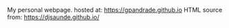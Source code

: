 My personal webpage. hosted at: https://gpandrade.github.io
HTML source from: https://djsaunde.github.io/
